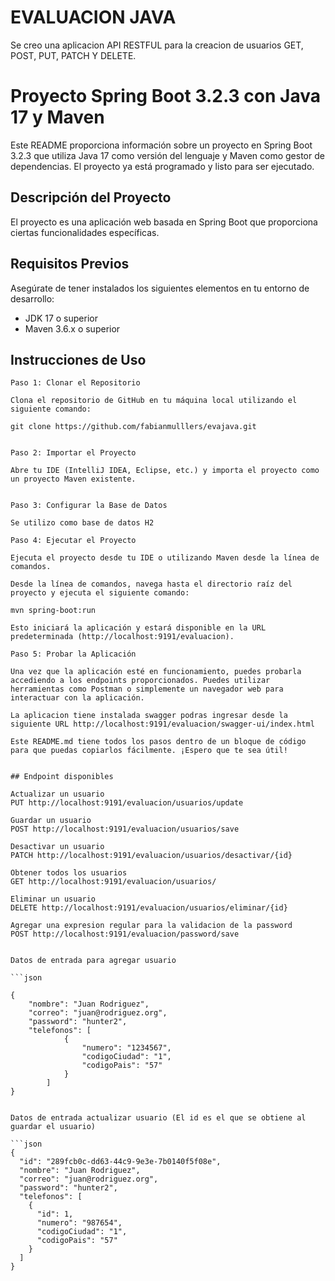 # EVALUACION JAVA

Se creo una aplicacion API RESTFUL para la creacion de usuarios GET, POST, PUT, PATCH Y DELETE.

# Proyecto Spring Boot 3.2.3 con Java 17 y Maven

Este README proporciona información sobre un proyecto en Spring Boot 3.2.3 que utiliza Java 17 como versión del lenguaje y Maven como gestor de dependencias. El proyecto ya está programado y listo para ser ejecutado.

## Descripción del Proyecto

El proyecto es una aplicación web basada en Spring Boot que proporciona ciertas funcionalidades específicas. 

## Requisitos Previos

Asegúrate de tener instalados los siguientes elementos en tu entorno de desarrollo:

- JDK 17 o superior
- Maven 3.6.x o superior

## Instrucciones de Uso

```plaintext
Paso 1: Clonar el Repositorio

Clona el repositorio de GitHub en tu máquina local utilizando el siguiente comando:

git clone https://github.com/fabianmulllers/evajava.git


Paso 2: Importar el Proyecto

Abre tu IDE (IntelliJ IDEA, Eclipse, etc.) y importa el proyecto como un proyecto Maven existente.


Paso 3: Configurar la Base de Datos 

Se utilizo como base de datos H2

Paso 4: Ejecutar el Proyecto

Ejecuta el proyecto desde tu IDE o utilizando Maven desde la línea de comandos. 

Desde la línea de comandos, navega hasta el directorio raíz del proyecto y ejecuta el siguiente comando:

mvn spring-boot:run

Esto iniciará la aplicación y estará disponible en la URL predeterminada (http://localhost:9191/evaluacion).

Paso 5: Probar la Aplicación

Una vez que la aplicación esté en funcionamiento, puedes probarla accediendo a los endpoints proporcionados. Puedes utilizar herramientas como Postman o simplemente un navegador web para interactuar con la aplicación.

La aplicacion tiene instalada swagger podras ingresar desde la siguiente URL http://localhost:9191/evaluacion/swagger-ui/index.html

Este README.md tiene todos los pasos dentro de un bloque de código para que puedas copiarlos fácilmente. ¡Espero que te sea útil!


## Endpoint disponibles

Actualizar un usuario
PUT http://localhost:9191/evaluacion/usuarios/update

Guardar un usuario
POST http://localhost:9191/evaluacion/usuarios/save

Desactivar un usuario
PATCH http://localhost:9191/evaluacion/usuarios/desactivar/{id}

Obtener todos los usuarios
GET http://localhost:9191/evaluacion/usuarios/

Eliminar un usuario
DELETE http://localhost:9191/evaluacion/usuarios/eliminar/{id}

Agregar una expresion regular para la validacion de la password
POST http://localhost:9191/evaluacion/password/save


Datos de entrada para agregar usuario

```json

{
    "nombre": "Juan Rodriguez",
    "correo": "juan@rodriguez.org",
    "password": "hunter2",
    "telefonos": [
            {
                "numero": "1234567",
                "codigoCiudad": "1",
                "codigoPais": "57"
            }
        ]
}


Datos de entrada actualizar usuario (El id es el que se obtiene al guardar el usuario)

```json
{
  "id": "289fcb0c-dd63-44c9-9e3e-7b0140f5f08e",
  "nombre": "Juan Rodriguez",
  "correo": "juan@rodriguez.org",
  "password": "hunter2",
  "telefonos": [
    {
      "id": 1,
      "numero": "987654",
      "codigoCiudad": "1",
      "codigoPais": "57"
    }
  ]
}

